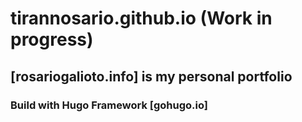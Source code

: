 # tirannosario.github.io (Work in progress)
## [rosariogalioto.info] is my personal portfolio
### Build with Hugo Framework [gohugo.io]
